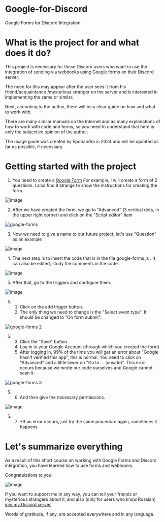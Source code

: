 # Google-for-Discord
Google Forms for Discord Integration
#
#
# What is the project for and what does it do?
This project is necessary for those Discord users who want to use the integration of sending via webhooks using Google forms on their Discord server.

The need for this may appear after the user sees it from his friend/acquaintance /mysterious stranger on the server and is interested in implementing the same or similar.

Next, according to the author, there will be a clear guide on how and what to work with.

There are many similar manuals on the Internet and as many explanations of how to work with code and forms, so you need to understand that here is only the subjective opinion of the author.

The usage guide was created by Epohandro in 2024 and will be updated as far as possible, if necessary.
#
#
# Getting started with the project
1. You need to create a [Google Form](https://docs.google.com/forms/u/0/)
For example, I will create a form of 2 questions. I also find it strange to show the instructions for creating the form.

![image](https://github.com/Epohandro/Google-for-Discord/assets/100685424/87059e77-5072-4320-a45f-5ad4fe9b5b1c)

2. After we have created the form, we go to "Advanced" (3 vertical dots, in the upper right corner) and click on the "Script editor" item

![google-forms](https://github.com/Epohandro/Google-for-Discord/assets/100685424/cbe9549a-ea79-4b7e-b326-0d873feaab61)

3. Now we need to give a name to our future project, let's use "Question" as an example

![image](https://github.com/Epohandro/Google-for-Discord/assets/100685424/aca3445e-3d82-459f-88b2-40efccb9cf50)

4. The next step is to insert the code that is in the file google-forms.js . It can also be edited, study the comments in the code.

![image](https://github.com/Epohandro/Google-for-Discord/assets/100685424/5db22f01-6256-4b28-9e46-782df639df90)

5. After that, go to the triggers and configure them.

![image](https://github.com/Epohandro/Google-for-Discord/assets/100685424/a02f441b-75cd-41a6-b46a-d72862fa822a)

5. 1. Click on the add trigger button.
   2. The only thing we need to change is the "Select event type". It should be changed to "On form submit".

![google-forms 2](https://github.com/Epohandro/Google-for-Discord/assets/100685424/914a2e3b-291d-40d0-94da-6b6a4c4e8351)

5. 3. Click the "Save" button
   4. Log in to your Google Account (through which you created the form)
   5. After logging in, 99% of the time you will get an error about "Google hasn't verified this app", this is normal. You need to click on "Advanced" and a little lower on "Go to ... (unsafe)". This error occurs because we wrote our code ourselves and Google cannot scan it.

![google-forms 3](https://github.com/Epohandro/Google-for-Discord/assets/100685424/e1149c4b-1693-4ab1-9f3b-bead8d520e8f)

5. 6. And then give the necessary permissions.

![image](https://github.com/Epohandro/Google-for-Discord/assets/100685424/c96561f2-199d-40ff-a867-e67e8bf5b0b9)

5. 7. *If an error occurs, just try the same procedure again, sometimes it happens
#
#
# Let's summarize everything
As a result of this short course on working with Google Forms and Discord integration, you have learned how to use forms and webhooks.

Congratulations to you!

![image](https://github.com/Epohandro/Google-for-Discord/assets/100685424/df05ca47-6c51-4e7a-8e9d-087f5b953278)

If you want to support me in any way, you can tell your friends or mysterious strangers about it, and also (only for users who know Russian) [join my Discord server](https://discord.gg/YqNBYau) 

Words of gratitude, if any, are accepted everywhere and in any language.
